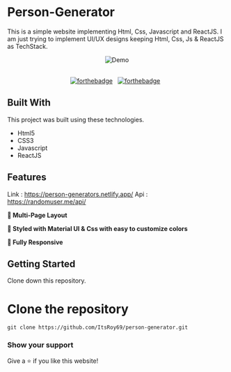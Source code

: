 # Person-Generator

This is a simple website implementing Html, Css, Javascript and ReactJS. I am just trying to implement UI/UX designs keeping Html, Css, Js & ReactJS as TechStack.

<div align="center">
  <img alt="Demo" src="https://user-images.githubusercontent.com/78967360/168822532-80cc1523-dcb2-4740-802d-3e11d738d7bf.png" />
</div>

<br/>

<center>

[![forthebadge](https://forthebadge.com/images/badges/built-with-love.svg)](https://forthebadge.com) &nbsp;
[![forthebadge](https://forthebadge.com/images/badges/made-with-javascript.svg)](https://forthebadge.com) &nbsp;

</center>

## Built With

This project was built using these technologies.

- Html5
- CSS3
- Javascript
- ReactJS

## Features

Link : https://person-generators.netlify.app/
Api : https://randomuser.me/api/


**📖 Multi-Page Layout**

**🎨 Styled with Material UI & Css with easy to customize colors**

**📱 Fully Responsive**

## Getting Started

Clone down this repository. 
# Clone the repository
`git clone https://github.com/ItsRoy69/person-generator.git`

### Show your support

Give a ⭐ if you like this website!
